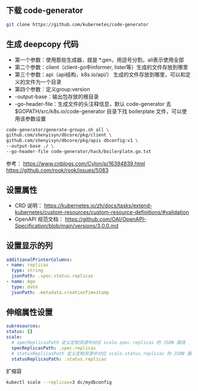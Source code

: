 ## 下载 code-generator
```bash
git clone https://github.com/kubernetes/code-generator
```
## 生成 deepcopy 代码
- 第一个参数：使用那些生成器，就是 *.gen，用逗号分割，all表示使用全部
- 第二个参数：client（client-go中informer, lister等）生成的文件存放到哪里
- 第三个参数：api（api结构，k8s.io/api/） 生成的文件存放到哪里，可以和定义的文件为一个目录
- 第四个参数：定义group:version
- -output-base：输出包存放的根目录
- -go-header-file：生成文件的头注释信息，默认 code-generator 去 $GOPATH/src/k8s.io/code-generator 目录下找 boilerplate 文件，可以使用该参数设置
```bash
code-generator/generate-groups.sh all \
github.com/shenyisyn/dbcore/pkg/client \
github.com/shenyisyn/dbcore/pkg/apis dbconfig:v1 \
--output-base ./ \
--go-header-file code-generator/hack/boilerplate.go.txt
```
参考：
https://www.cnblogs.com/Cylon/p/16394839.html
https://github.com/rook/rook/issues/5083

## 设置属性
- CRD 说明：
https://kubernetes.io/zh/docs/tasks/extend-kubernetes/custom-resources/custom-resource-definitions/#validation
- OpenAPI 规范文档：
https://github.com/OAI/OpenAPI-Specification/blob/main/versions/3.0.0.md

## 设置显示的列
```yaml
additionalPrinterColumns:
- name: replicas
  type: string
  jsonPath: .spec.status.replicas
- name: Age
  type: date
  jsonPath: .metadata.creationTimestamp
```

## 伸缩属性设置
```yaml
subresources:
status: {}
scale:
  # specReplicasPath 定义定制资源中对应 scale.spec.replicas 的 JSON 路径
  specReplicasPath: .spec.replicas
  # statusReplicasPath 定义定制资源中对应 scale.status.replicas 的 JSON 路径
  statusReplicasPath: .status.replicas
```

扩缩容
```bash
kubectl scale --replicas=3 dc/mydbconfig
```
